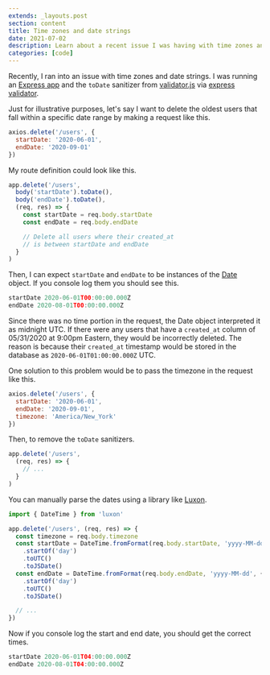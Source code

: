 ```yaml
---
extends: _layouts.post
section: content
title: Time zones and date strings
date: 2021-07-02
description: Learn about a recent issue I was having with time zones and date strings using express validator.
categories: [code]
---
```


Recently, I ran into an issue with time zones and date strings. I was running an [Express app](https://expressjs.com/) and the `toDate` sanitizer from [validator.js](https://github.com/validatorjs/validator.js) via [express validator](https://express-validator.github.io/docs/).

Just for illustrative purposes, let's say I want to delete the oldest users that fall within a specific date range by making a request like this.

```js
axios.delete('/users', {
  startDate: '2020-06-01',
  endDate: '2020-09-01'
})
```

My route definition could look like this.

```js
app.delete('/users',
  body('startDate').toDate(),
  body('endDate').toDate(),
  (req, res) => {
    const startDate = req.body.startDate
    const endDate = req.body.endDate

    // Delete all users where their created_at
    // is between startDate and endDate
  }
)
```

Then, I can expect `startDate` and `endDate` to be instances of the [Date](https://developer.mozilla.org/en-US/docs/Web/JavaScript/Reference/Global_Objects/Date) object. If you console log them you should see this.

```js
startDate 2020-06-01T00:00:00.000Z
endDate 2020-08-01T00:00:00.000Z
```

Since there was no time portion in the request, the Date object interpreted it as midnight UTC. If there were any users that have a `created_at` column of 05/31/2020 at 9:00pm Eastern, they would be incorrectly deleted. The reason is because their `created_at` timestamp would be stored in the database as `2020-06-01T01:00:00.000Z` UTC.

One solution to this problem would be to pass the timezone in the request like this.

```js
axios.delete('/users', {
  startDate: '2020-06-01',
  endDate: '2020-09-01',
  timezone: 'America/New_York'
})
```

Then, to remove the `toDate` sanitizers.

```js
app.delete('/users',
  (req, res) => {
    // ...
  }
)
```

You can manually parse the dates using a library like [Luxon](https://moment.github.io/luxon/).

```js
import { DateTime } from 'luxon'

app.delete('/users', (req, res) => {
  const timezone = req.body.timezone
  const startDate = DateTime.fromFormat(req.body.startDate, 'yyyy-MM-dd', { zone: timezone })
    .startOf('day')
    .toUTC()
    .toJSDate()
  const endDate = DateTime.fromFormat(req.body.endDate, 'yyyy-MM-dd', { zone: timezone })
    .startOf('day')
    .toUTC()
    .toJSDate()

  // ...
})
```

Now if you console log the start and end date, you should get the correct times.

```js
startDate 2020-06-01T04:00:00.000Z
endDate 2020-08-01T04:00:00.000Z
```
